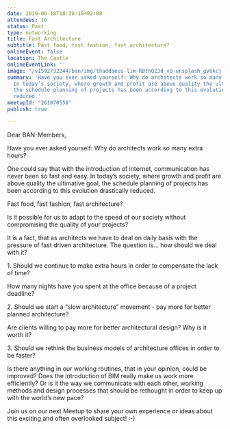 ```yaml
---
date: 2019-06-18T18:30:18+02:00
attendees: 16
status: Past
type: networking
title: Fast Architecture
subtitle: Fast food, fast fashion, fast architecture?
onlineEvent: false
location: The Castle
onlineEventLink: ''
image: "/v1592732244/ban/img/thaddaeus-lim-RBthQZJd_vU-unsplash_gv6kcj.jpg"
summary: 'Have you ever asked yourself: Why do architects work so many extra hours?
  In today’s society, where growth and profit are above quality the ultimative goal,
  the schedule planning of projects has been according to this evolution drastically
  reduced.'
meetupId: "261070558"
publish: true

---
```

Dear BAN-Members,

Have you ever asked yourself: Why do architects work so many extra hours?

One could say that with the introduction of internet, communication has never been so fast and easy. In today’s society, where growth and profit are above quality the ultimative goal, the schedule planning of projects has been according to this evolution drastically reduced.

Fast food, fast fashion, fast architecture?

Is it possible for us to adapt to the speed of our society without compromising the quality of your projects?

It is a fact, that as architects we have to deal on daily basis with the pressure of fast driven architecture. The question is... how should we deal with it?

1\. Should we continue to make extra hours in order to compensate the lack of time?

How many nights have you spent at the office because of a project deadline?

2\. Should we start a “slow architecture” movement - pay more for better planned architecture? 

Are clients willing to pay more for better architectural design? Why is it worth it?

3\. Should we rethink the business models of architecture offices in order to be faster?

Is there anything in our working routines, that in your opinion, could be improved? Does the introduction of BIM really make us work more efficiently? Or is it the way we communicate with each other, working methods and design processes that should be rethought in order to keep up with the world’s new pace?

Join us on our next Meetup to share your own experience or ideas about this exciting and often overlooked subject! :-)